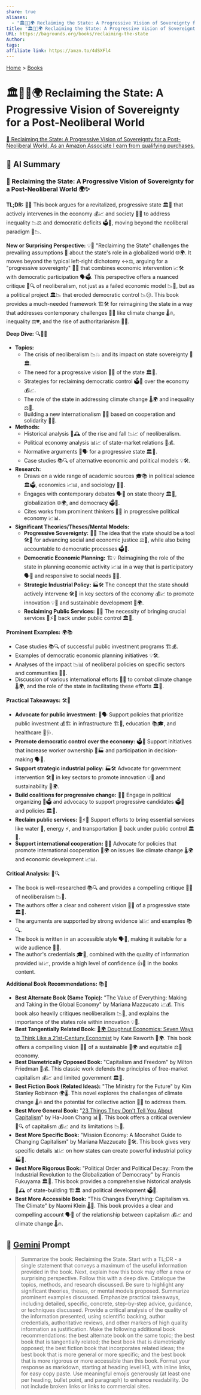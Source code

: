 ```yaml
---
share: true
aliases:
  - "🏛️🔄✊🌍 Reclaiming the State: A Progressive Vision of Sovereignty for a Post-Neoliberal World"
title: "🏛️🔄✊🌍 Reclaiming the State: A Progressive Vision of Sovereignty for a Post-Neoliberal World"
URL: https://bagrounds.org/books/reclaiming-the-state
Author: 
tags: 
affiliate link: https://amzn.to/4dSXFl4
---
```

[Home](../index.md) > [Books](./index.md)  
# 🏛️🔄✊🌍 Reclaiming the State: A Progressive Vision of Sovereignty for a Post-Neoliberal World  
[🛒 Reclaiming the State: A Progressive Vision of Sovereignty for a Post-Neoliberal World. As an Amazon Associate I earn from qualifying purchases.](https://amzn.to/4dSXFl4)  
  
## 🤖 AI Summary  
### 📖 Reclaiming the State: A Progressive Vision of Sovereignty for a Post-Neoliberal World 🌍✨  
**TL;DR:** 🎯🌟 This book argues for a revitalized, progressive state 🏛️🌈 that actively intervenes in the economy 💰📈 and society 🤝🤗 to address inequality 📉⚖️ and democratic deficits 🗳️📢, moving beyond the neoliberal paradigm 🚫📉.  
  
**New or Surprising Perspective:** 💡🤯 "Reclaiming the State" challenges the prevailing assumptions 💭 about the state's role in a globalized world 🌐🌍. It moves beyond the typical left-right dichotomy ↔️⚖️, arguing for a "progressive sovereignty" 👑🌟 that combines economic intervention 📈🛠️ with democratic participation 🗣️🗳️. This perspective offers a nuanced critique 🧐🔍 of neoliberalism, not just as a failed economic model 📉🚫, but as a political project 🏛️📉 that eroded democratic control 📉😔. This book provides a much-needed framework 🏗️🛠️ for reimagining the state in a way that addresses contemporary challenges 🚨💥 like climate change 🌡️🔥, inequality ⚖️💔, and the rise of authoritarianism 👹🚨.  
  
**Deep Dive:** 🔍🕵️‍♂️  
* **Topics:**  
    * The crisis of neoliberalism 📉💥 and its impact on state sovereignty 👑🏛️.  
    * The need for a progressive vision 🌈🌟 of the state 🏛️🤝.  
    * Strategies for reclaiming democratic control 🗳️📢 over the economy 💰📈.  
    * The role of the state in addressing climate change 🌡️🌍 and inequality ⚖️🤝.  
    * Building a new internationalism 🤝🌐 based on cooperation and solidarity 🤝🤗.  
* **Methods:**  
    * Historical analysis 📜🕰️ of the rise and fall 📉📈 of neoliberalism.  
    * Political economy analysis 📊📈 of state-market relations 🤝💰.  
    * Normative arguments 💬🗣️ for a progressive state 🏛️🌈.  
    * Case studies 📚🔍 of alternative economic and political models 💡🛠️.  
* **Research:**  
    * Draws on a wide range of academic sources 🎓📚 in political science 🏛️🗳️, economics 📈📊, and sociology 🤝👥.  
    * Engages with contemporary debates 🗣️📢 on state theory 🏛️💭, globalization 🌐🌍, and democracy 🗳️🤝.  
    * Cites works from prominent thinkers 🧠💡 in progressive political economy 📈📊.  
* **Significant Theories/Theses/Mental Models:**  
    * **Progressive Sovereignty:** 👑🌟 The idea that the state should be a tool 🛠️🔧 for advancing social and economic justice ⚖️🤝, while also being accountable to democratic processes 🗳️📢.  
    * **Democratic Economic Planning:** 🏗️💡 Reimagining the role of the state in planning economic activity 📈📊 in a way that is participatory 🗣️🤝 and responsive to social needs 🤗🤝.  
    * **Strategic Industrial Policy:** 🏭🛠️ The concept that the state should actively intervene 🛠️🔧 in key sectors of the economy 💰📈 to promote innovation 💡🚀 and sustainable development 🌿🌍.  
    * **Reclaiming Public Services:** 🤝🚰 The necessity of bringing crucial services 🚰⚡🚌 back under public control 🏛️🤝.  
  
**Prominent Examples:** 🌍📚  
* Case studies 📚🔍 of successful public investment programs 🏗️💰.  
* Examples of democratic economic planning initiatives 💡🛠️.  
* Analyses of the impact 📉📊 of neoliberal policies on specific sectors and communities 🤝👥.  
* Discussion of various international efforts 🤝🌐 to combat climate change 🌡️🌍, and the role of the state in facilitating these efforts 🏛️🤝.  
  
**Practical Takeaways:** 🛠️🔧  
* **Advocate for public investment:** 📣🗣️ Support policies that prioritize public investment 💰🏗️ in infrastructure 🏗️🌉, education 📚🎓, and healthcare 🏥🩺.  
* **Promote democratic control over the economy:** 🗳️📢 Support initiatives that increase worker ownership 🤝🏭 and participation in decision-making 🗣️🤝.  
* **Support strategic industrial policy:** 🏭🛠️ Advocate for government intervention 🛠️🔧 in key sectors to promote innovation 💡🚀 and sustainability 🌿🌍.  
* **Build coalitions for progressive change:** 🤝👥 Engage in political organizing 📣🗳️ and advocacy to support progressive candidates 🗳️🌈 and policies 🏛️🤝.  
* **Reclaim public services:** 🚰⚡🚌 Support efforts to bring essential services like water 🚰, energy ⚡, and transportation 🚌 back under public control 🏛️🤝.  
* **Support international cooperation:** 🤝🌐 Advocate for policies that promote international cooperation 🤝🌍 on issues like climate change 🌡️🌍 and economic development 📈📊.  
  
**Critical Analysis:** 🧐🔍  
* The book is well-researched 📚🔍 and provides a compelling critique 🧐🤔 of neoliberalism 📉🚫.  
* The authors offer a clear and coherent vision 🌈🌟 of a progressive state 🏛️🤝.  
* The arguments are supported by strong evidence 📊📈 and examples 📚🔍.  
* The book is written in an accessible style 🗣️📖, making it suitable for a wide audience 🤝👥.  
* The author's credentials 🎓🧠, combined with the quality of information provided 📊📈, provide a high level of confidence 👍💯 in the books content.  
  
**Additional Book Recommendations:** 📚🌟  
* **Best Alternate Book (Same Topic):** "The Value of Everything: Making and Taking in the Global Economy" by Mariana Mazzucato 📈💰. This book also heavily critiques neoliberalism 📉🚫, and explains the importance of the states role within innovation 💡🚀.  
* **Best Tangentially Related Book:** [🍩🌍 Doughnut Economics: Seven Ways to Think Like a 21st-Century Economist](./doughnut-economics-seven-ways-to-think-like-a-21st-century-economist.md) by Kate Raworth 🍩🌍. This book offers a compelling vision 🌈🌟 of a sustainable 🌿🌍 and equitable ⚖️🤝 economy.  
* **Best Diametrically Opposed Book:** "Capitalism and Freedom" by Milton Friedman 🗽💰. This classic work defends the principles of free-market capitalism 💰📈 and limited government 🏛️🚫.  
* **Best Fiction Book (Related Ideas):** "The Ministry for the Future" by Kim Stanley Robinson 🌍🌡️. This novel explores the challenges of climate change 🌡️🔥 and the potential for collective action 🤝👥 to address them.  
* **Best More General Book:** "[23 Things They Don't Tell You About Capitalism](./23-things-they-dont-tell-you-about-capitalism.md)" by Ha-Joon Chang 📊🤔. This book offers a critical overview 🧐🔍 of capitalism 💰📈 and its limitations 📉🚫.  
* **Best More Specific Book:** "Mission Economy: A Moonshot Guide to Changing Capitalism" by Mariana Mazzucato 🚀🛠️. This book gives very specific details 📊📈 on how states can create powerful industrial policy 🏭🔧.  
* **Best More Rigorous Book:** "Political Order and Political Decay: From the Industrial Revolution to the Globalization of Democracy" by Francis Fukuyama 🏛️📜. This book provides a comprehensive historical analysis 📜🕰️ of state-building 🏗️🏛️ and political development 🗳️🤝.  
* **Best More Accessible Book:** "This Changes Everything: Capitalism vs. The Climate" by Naomi Klein 🌡️📖. This book provides a clear and compelling account 🗣️📖 of the relationship between capitalism 💰📈 and climate change 🌡️🔥.  
  
## 💬 [Gemini](https://gemini.google.com) Prompt  
> Summarize the book: Reclaiming the State. Start with a TL;DR - a single statement that conveys a maximum of the useful information provided in the book. Next, explain how this book may offer a new or surprising perspective. Follow this with a deep dive. Catalogue the topics, methods, and research discussed. Be sure to highlight any significant theories, theses, or mental models proposed. Summarize prominent examples discussed. Emphasize practical takeaways, including detailed, specific, concrete, step-by-step advice, guidance, or techniques discussed. Provide a critical analysis of the quality of the information presented, using scientific backing, author credentials, authoritative reviews, and other markers of high quality information as justification. Make the following additional book recommendations: the best alternate book on the same topic; the best book that is tangentially related; the best book that is diametrically opposed; the best fiction book that incorporates related ideas; the best book that is more general or more specific; and the best book that is more rigorous or more accessible than this book. Format your response as markdown, starting at heading level H3, with inline links, for easy copy paste. Use meaningful emojis generously (at least one per heading, bullet point, and paragraph) to enhance readability. Do not include broken links or links to commercial sites.